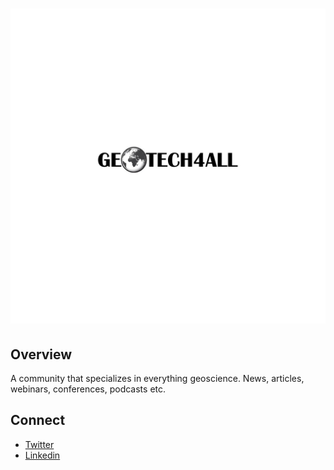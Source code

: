 # ![geotech for all](./public/assets/images/logo.jpg)

## Overview

A community that specializes in everything geoscience. News, articles, webinars, conferences, podcasts etc.

## Connect

- [Twitter](https://twitter.com/geotech4all)
- [Linkedin](https://www.linkedin.com/company/geotech4all)
